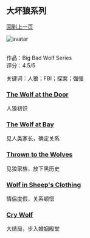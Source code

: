 ## 大坏狼系列
[回到上一页](https://boheme13.github.io/Reviews/)  &nbsp;&nbsp;

![avatar](https://pbs.twimg.com/media/FmSLUUGagAATEDI?format=jpg&name=large)
<br>
<br>

作品：Big Bad Wolf Series<br>
评分：4.5/5<br>

关键词：人狼；FBI；探案；强强

### [The Wolf at the Door](https://boheme130.github.io/WolfAtDoor.git.io/)
人狼初识

### [The Wolf at Bay](https://boheme130.github.io/WolfAtBay.git.io/)
见人类家长，确定关系

### [Thrown to the Wolves](https://boheme130.github.io/ThrownToWolves/)
见狼家族，放下黑历史

### [Wolf in Sheep's Clothing](https://boheme130.github.io/WolfInSheepCloth/)
情侣度假，关系顿悟

### [Cry Wolf](https://boheme130.github.io/CryWolf/)
大结局，步入婚姻殿堂